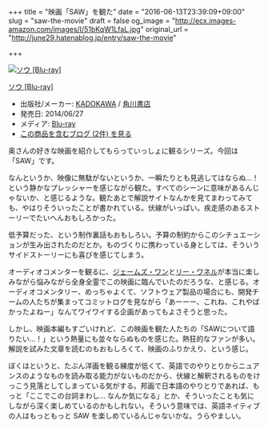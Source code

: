 +++
title = "映画「SAW」を観た"
date = "2016-06-13T23:39:09+09:00"
slug = "saw-the-movie"
draft = false
og_image = "http://ecx.images-amazon.com/images/I/51bKqW1LfaL.jpg"
original_url = "http://june29.hatenablog.jp/entry/saw-the-movie"

+++

<p></p>
<div class="hatena-asin-detail">
<a href="http://www.amazon.co.jp/exec/obidos/ASIN/B00JQ8DSPG/cameralady-22/"><img src="http://ecx.images-amazon.com/images/I/51bKqW1LfaL._SL160_.jpg" class="hatena-asin-detail-image" alt="ソウ [Blu-ray]" title="ソウ [Blu-ray]"></a><div class="hatena-asin-detail-info">
<p class="hatena-asin-detail-title"><a href="http://www.amazon.co.jp/exec/obidos/ASIN/B00JQ8DSPG/cameralady-22/">ソウ [Blu-ray]</a></p>
<ul>
<li>
<span class="hatena-asin-detail-label">出版社/メーカー:</span> <a class="keyword" href="http://d.hatena.ne.jp/keyword/KADOKAWA">KADOKAWA</a> / <a class="keyword" href="http://d.hatena.ne.jp/keyword/%B3%D1%C0%EE%BD%F1%C5%B9">角川書店</a>
</li>
<li>
<span class="hatena-asin-detail-label">発売日:</span> 2014/06/27</li>
<li>
<span class="hatena-asin-detail-label">メディア:</span> <a class="keyword" href="http://d.hatena.ne.jp/keyword/Blu-ray">Blu-ray</a>
</li>
<li><a href="http://d.hatena.ne.jp/asin/B00JQ8DSPG/cameralady-22" target="_blank">この商品を含むブログ (2件) を見る</a></li>
</ul>
</div>
<div class="hatena-asin-detail-foot"></div>
</div>

<p>奥さんの好きな映画を紹介してもらっていっしょに観るシリーズ。今回は「SAW」です。</p>

<p>なんというか、映像に無駄がないというか、一瞬たりとも見逃してはならぬ…！という静かなプレッシャーを感じながら観た。すべてのシーンに意味があるんじゃないか、と感じるような。観たあとで解説サイトなんかを見てまわってみても、やはりそういったことが書かれている。伏線がいっぱい。疾走感のあるストーリーでたいへんおもしろかった。</p>

<p>低予算だった、という制作裏話もおもしろい。予算の制約からこのシチュエーションが生み出されたのだとか。ものづくりに携わっている身としては、そういうサイドストーリーにも喜びを感じてしまう。</p>

<p>オーディオコメンターを観るに、<a class="keyword" href="http://d.hatena.ne.jp/keyword/%A5%B8%A5%A7%A1%BC%A5%E0%A5%BA%A1%A6%A5%EF%A5%F3">ジェームズ・ワン</a>と<a class="keyword" href="http://d.hatena.ne.jp/keyword/%A5%EA%A1%BC%A1%A6%A5%EF%A5%CD%A5%EB">リー・ワネル</a>が本当に楽しみながら悩みながら全身全霊でこの映画に臨んでいたのだろうな、と感じる。オーディオコメンタリー、めっちゃよくて、ソフトウェア製品の場合にも、開発チームの人たちが集まってコミットログを見ながら「あーーー、これね、これやばかったよねー」なんてワイワイする企画があってもよさそうと思った。</p>

<p>しかし、映画本編もすごいけれど、この映画を観た人たちの「SAWについて語りたい…！」という熱量にも並々ならぬものを感じた。熱狂的なファンが多い。解説を試みた文章を読むのもおもしろくて、映画のふりかえり、という感じ。</p>

<p>ぼくはというと、たぶん洋画を観る練度が低くて、英語でのやりとりからニュアンスのようなものを読み取る能力がないものだから、伏線と解釈されるものをけっこう見落としてしまっている気がする。邦画で日本語のやりとりであれば、もっと「ここでこの台詞まわし… なんか気になる」とか、そういったことも気にしながら深く楽しめているのかもしれない。そういう意味では、英語ネイティブの人はもっともっと SAW を楽しめているんじゃないかな。うらやましい。</p>

